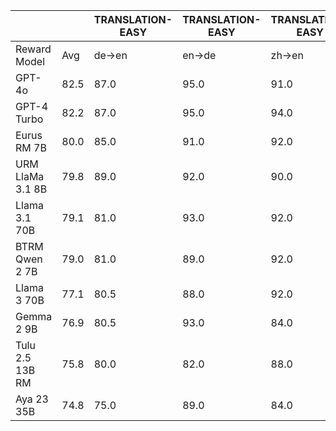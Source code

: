 |  |  | TRANSLATION-EASY | TRANSLATION-EASY | TRANSLATION-EASY | TRANSLATION-EASY | TRANSLATION-HARD | TRANSLATION-HARD | TRANSLATION-HARD | TRANSLATION-HARD |
| --- | --- | --- | --- | --- | --- | --- | --- | --- | --- |
| Reward Model | Avg | de→en | en→de | zh→en | en→zh | de→en | en→de | zh→en | en→zh |
| GPT-4o | 82.5 | 87.0 | 95.0 | 91.0 | 98.0 | 71.0 | 61.0 | 77.0 | 80.0 |
| GPT-4 Turbo | 82.2 | 87.0 | 95.0 | 94.0 | 97.0 | 62.5 | 66.0 | 72.0 | 84.0 |
| Eurus RM 7B | 80.0 | 85.0 | 91.0 | 92.0 | 96.0 | 59.0 | 61.0 | 74.0 | 82.0 |
| URM LlaMa 3.1 8B | 79.8 | 89.0 | 92.0 | 90.0 | 94.0 | 67.0 | 60.0 | 72.0 | 74.0 |
| Llama 3.1 70B | 79.1 | 81.0 | 93.0 | 92.0 | 97.0 | 56.0 | 61.0 | 67.5 | 85.0 |
| BTRM Qwen 2 7B | 79.0 | 81.0 | 89.0 | 92.0 | 97.0 | 67.0 | 58.0 | 72.0 | 76.0 |
| Llama 3 70B | 77.1 | 80.5 | 88.0 | 92.0 | 96.0 | 56.0 | 63.0 | 58.0 | 83.0 |
| Gemma 2 9B | 76.9 | 80.5 | 93.0 | 84.0 | 97.0 | 57.5 | 66.0 | 52.0 | 85.0 |
| Tulu 2.5 13B RM | 75.8 | 80.0 | 82.0 | 88.0 | 96.0 | 60.0 | 55.0 | 68.0 | 77.0 |
| Aya 23 35B | 74.8 | 75.0 | 89.0 | 84.0 | 95.0 | 55.0 | 66.0 | 54.0 | 80.0 |
